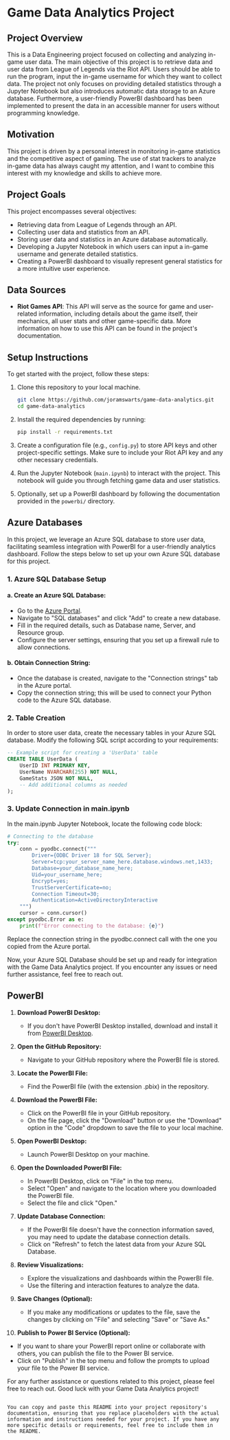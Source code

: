 
# Game Data Analytics Project

## Project Overview
This is a Data Engineering project focused on collecting and analyzing in-game user data. The main objective of this project is to retrieve data and user data from League of Legends via the Riot API. Users should be able to run the program, input the in-game username for which they want to collect data. The project not only focuses on providing detailed statistics through a Jupyter Notebook but also introduces automatic data storage to an Azure database. Furthermore, a user-friendly PowerBI dashboard has been implemented to present the data in an accessible manner for users without programming knowledge.

## Motivation
This project is driven by a personal interest in monitoring in-game statistics and the competitive aspect of gaming. The use of stat trackers to analyze in-game data has always caught my attention, and I want to combine this interest with my knowledge and skills to achieve more.

## Project Goals
This project encompasses several objectives:

- Retrieving data from League of Legends through an API.
- Collecting user data and statistics from an API.
- Storing user data and statistics in an Azure database automatically.
- Developing a Jupyter Notebook in which users can input a in-game username and generate detailed statistics.
- Creating a PowerBI dashboard to visually represent general statistics for a more intuitive user experience.

## Data Sources
- **Riot Games API**: This API will serve as the source for game and user-related information, including details about the game itself, their mechanics, all user stats and other game-specific data. More information on how to use this API can be found in the project's documentation.

## Setup Instructions
To get started with the project, follow these steps:

1. Clone this repository to your local machine.
   ```bash
   git clone https://github.com/joramswarts/game-data-analytics.git
   cd game-data-analytics
   ```

2. Install the required dependencies by running:
   ```bash
   pip install -r requirements.txt
   ```

3. Create a configuration file (e.g., `config.py`) to store API keys and other project-specific settings. Make sure to include your Riot API key and any other necessary credentials.

4. Run the Jupyter Notebook (`main.ipynb`) to interact with the project. This notebook will guide you through fetching game data and user statistics.

5. Optionally, set up a PowerBI dashboard by following the documentation provided in the `powerbi/` directory.

## Azure Databases

In this project, we leverage an Azure SQL database to store user data, facilitating seamless integration with PowerBI for a user-friendly analytics dashboard. Follow the steps below to set up your own Azure SQL database for this project.

### 1. Azure SQL Database Setup

#### a. Create an Azure SQL Database:
   - Go to the [Azure Portal](https://portal.azure.com/).
   - Navigate to "SQL databases" and click "Add" to create a new database.
   - Fill in the required details, such as Database name, Server, and Resource group.
   - Configure the server settings, ensuring that you set up a firewall rule to allow connections.

#### b. Obtain Connection String:
   - Once the database is created, navigate to the "Connection strings" tab in the Azure portal.
   - Copy the connection string; this will be used to connect your Python code to the Azure SQL database.

### 2. Table Creation

In order to store user data, create the necessary tables in your Azure SQL database. Modify the following SQL script according to your requirements:

```sql
-- Example script for creating a 'UserData' table
CREATE TABLE UserData (
    UserID INT PRIMARY KEY,
    UserName NVARCHAR(255) NOT NULL,
    GameStats JSON NOT NULL,
    -- Add additional columns as needed
);
```
### 3. Update Connection in main.ipynb
In the main.ipynb Jupyter Notebook, locate the following code block:

```python
# Connecting to the database
try:
    conn = pyodbc.connect("""
        Driver={ODBC Driver 18 for SQL Server};
        Server=tcp:your_server_name_here.database.windows.net,1433;
        Database=your_database_name_here;
        Uid=your_username_here;
        Encrypt=yes;
        TrustServerCertificate=no;
        Connection Timeout=30;
        Authentication=ActiveDirectoryInteractive
    """)
    cursor = conn.cursor()
except pyodbc.Error as e:
    print(f"Error connecting to the database: {e}")
```
Replace the connection string in the pyodbc.connect call with the one you copied from the Azure portal.

Now, your Azure SQL Database should be set up and ready for integration with the Game Data Analytics project. If you encounter any issues or need further assistance, feel free to reach out.

## PowerBI

1. **Download PowerBI Desktop:**
   - If you don't have PowerBI Desktop installed, download and install it from [PowerBI Desktop](https://powerbi.microsoft.com/desktop/).

2. **Open the GitHub Repository:**
   - Navigate to your GitHub repository where the PowerBI file is stored.

3. **Locate the PowerBI File:**
   - Find the PowerBI file (with the extension .pbix) in the repository.

4. **Download the PowerBI File:**
   - Click on the PowerBI file in your GitHub repository.
   - On the file page, click the "Download" button or use the "Download" option in the "Code" dropdown to save the file to your local machine.

5. **Open PowerBI Desktop:**
   - Launch PowerBI Desktop on your machine.

6. **Open the Downloaded PowerBI File:**
   - In PowerBI Desktop, click on "File" in the top menu.
   - Select "Open" and navigate to the location where you downloaded the PowerBI file.
   - Select the file and click "Open."

7. **Update Database Connection:**
   - If the PowerBI file doesn't have the connection information saved, you may need to update the database connection details.
   - Click on "Refresh" to fetch the latest data from your Azure SQL Database.

8. **Review Visualizations:**
   - Explore the visualizations and dashboards within the PowerBI file.
   - Use the filtering and interaction features to analyze the data.

9. **Save Changes (Optional):**
   - If you make any modifications or updates to the file, save the changes by clicking on "File" and selecting "Save" or "Save As."

10. **Publish to Power BI Service (Optional):**
   - If you want to share your PowerBI report online or collaborate with others, you can publish the file to the Power BI service.
   - Click on "Publish" in the top menu and follow the prompts to upload your file to the Power BI service.

For any further assistance or questions related to this project, please feel free to reach out. Good luck with your Game Data Analytics project!
```

You can copy and paste this README into your project repository's documentation, ensuring that you replace placeholders with the actual information and instructions needed for your project. If you have any more specific details or requirements, feel free to include them in the README.